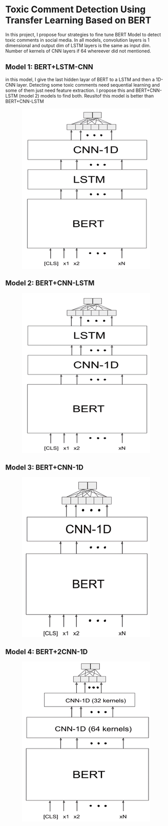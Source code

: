 # Toxic Comment Detection Using Transfer Learning Based on BERT
In this project, I propose four strategies to fine tune BERT Model to detect toxic comments in social media. In all models, convolution layers is 1 dimensional and output dim of LSTM layers is the same as input dim. Number of kernels of CNN layers if 64 whereever did not mentioned.
## Model 1: BERT+LSTM-CNN
in this model, I give the last hidden layar of BERT to a LSTM and then a 1D-CNN layer. Detecting some toxic comments need sequential learning and some of them just need feature extraction. I propose this and BERT+CNN-LSTM (model 2) models to find both. Reusltof this model is better than BERT+CNN-LSTM  
<p align="center">
<img src="./Pictures/BERT-LSTM-CNN.png" height=500 width=400/>
 </p>
 
## Model 2: BERT+CNN-LSTM
<p align="center">
<img src="./Pictures/BERT-CNN-LSTM.png" height=500 width=400/>
 </p>
 
## Model 3: BERT+CNN-1D
<p align="center">
<img src="./Pictures/BERT-CNN-1D.png" height=500 width=400/>
 </p>
 
## Model 4: BERT+2CNN-1D
<p align="center">
<img src="./Pictures/BERT-2CNN-1D.png" height=500 width=400/>
 </p>

